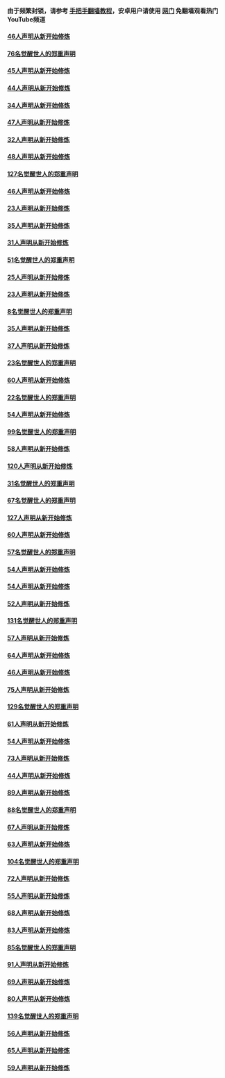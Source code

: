 #### 由于频繁封锁，请参考 [手把手翻墙教程](https://github.com/gfw-breaker/guides/wiki/)，安卓用户请使用 [网门](https://github.com/gfw-breaker/nogfw/blob/master/dl.md?t=03012200) 免翻墙观看热门YouTube频道 

#### [46人声明从新开始修炼](../pages/91/421454.md?t=03012200) 

#### [76名觉醒世人的郑重声明](../pages/91/421453.md?t=03012200) 

#### [45人声明从新开始修炼](../pages/91/421452.md?t=03012200) 

#### [44人声明从新开始修炼](../pages/91/421422.md?t=03012200) 

#### [34人声明从新开始修炼](../pages/91/421322.md?t=03012200) 

#### [47人声明从新开始修炼](../pages/91/421264.md?t=03012200) 

#### [32人声明从新开始修炼](../pages/91/421225.md?t=03012200) 

#### [48人声明从新开始修炼](../pages/91/421202.md?t=03012200) 

#### [127名觉醒世人的郑重声明](../pages/91/421224.md?t=03012200) 

#### [46人声明从新开始修炼](../pages/91/421203.md?t=03012200) 

#### [23人声明从新开始修炼](../pages/91/421138.md?t=03012200) 

#### [35人声明从新开始修炼](../pages/91/421122.md?t=03012200) 

#### [31人声明从新开始修炼](../pages/91/421081.md?t=03012200) 

#### [51名觉醒世人的郑重声明](../pages/91/421080.md?t=03012200) 

#### [25人声明从新开始修炼](../pages/91/421020.md?t=03012200) 

#### [23人声明从新开始修炼](../pages/91/420884.md?t=03012200) 

#### [8名觉醒世人的郑重声明](../pages/91/420883.md?t=03012200) 

#### [35人声明从新开始修炼](../pages/91/420809.md?t=03012200) 

#### [37人声明从新开始修炼](../pages/91/420766.md?t=03012200) 

#### [23名觉醒世人的郑重声明](../pages/91/420765.md?t=03012200) 

#### [60人声明从新开始修炼](../pages/91/420727.md?t=03012200) 

#### [22名觉醒世人的郑重声明](../pages/91/420726.md?t=03012200) 

#### [54人声明从新开始修炼](../pages/91/420529.md?t=03012200) 

#### [99名觉醒世人的郑重声明](../pages/91/420528.md?t=03012200) 

#### [58人声明从新开始修炼](../pages/91/420198.md?t=03012200) 

#### [120人声明从新开始修炼](../pages/91/420141.md?t=03012200) 

#### [31名觉醒世人的郑重声明](../pages/91/420197.md?t=03012200) 

#### [67名觉醒世人的郑重声明](../pages/91/420140.md?t=03012200) 

#### [127人声明从新开始修炼](../pages/91/420082.md?t=03012200) 

#### [60人声明从新开始修炼](../pages/91/420081.md?t=03012200) 

#### [57名觉醒世人的郑重声明](../pages/91/420080.md?t=03012200) 

#### [54人声明从新开始修炼](../pages/91/419533.md?t=03012200) 

#### [54人声明从新开始修炼](../pages/91/419532.md?t=03012200) 

#### [52人声明从新开始修炼](../pages/91/419531.md?t=03012200) 

#### [131名觉醒世人的郑重声明](../pages/91/419530.md?t=03012200) 

#### [57人声明从新开始修炼](../pages/91/419430.md?t=03012200) 

#### [64人声明从新开始修炼](../pages/91/419429.md?t=03012200) 

#### [46人声明从新开始修炼](../pages/91/419428.md?t=03012200) 

#### [75人声明从新开始修炼](../pages/91/419427.md?t=03012200) 

#### [129名觉醒世人的郑重声明](../pages/91/419426.md?t=03012200) 

#### [61人声明从新开始修炼](../pages/91/419198.md?t=03012200) 

#### [54人声明从新开始修炼](../pages/91/419197.md?t=03012200) 

#### [73人声明从新开始修炼](../pages/91/419196.md?t=03012200) 

#### [44人声明从新开始修炼](../pages/91/419075.md?t=03012200) 

#### [89人声明从新开始修炼](../pages/91/419074.md?t=03012200) 

#### [88名觉醒世人的郑重声明](../pages/91/419195.md?t=03012200) 

#### [67人声明从新开始修炼](../pages/91/419073.md?t=03012200) 

#### [63人声明从新开始修炼](../pages/91/419072.md?t=03012200) 

#### [104名觉醒世人的郑重声明](../pages/91/419071.md?t=03012200) 

#### [72人声明从新开始修炼](../pages/91/418902.md?t=03012200) 

#### [55人声明从新开始修炼](../pages/91/418901.md?t=03012200) 

#### [68人声明从新开始修炼](../pages/91/418900.md?t=03012200) 

#### [83人声明从新开始修炼](../pages/91/418757.md?t=03012200) 

#### [85名觉醒世人的郑重声明](../pages/91/418899.md?t=03012200) 

#### [91人声明从新开始修炼](../pages/91/418756.md?t=03012200) 

#### [69人声明从新开始修炼](../pages/91/418755.md?t=03012200) 

#### [80人声明从新开始修炼](../pages/91/418754.md?t=03012200) 

#### [139名觉醒世人的郑重声明](../pages/91/418753.md?t=03012200) 

#### [56人声明从新开始修炼](../pages/91/418594.md?t=03012200) 

#### [65人声明从新开始修炼](../pages/91/418593.md?t=03012200) 

#### [59人声明从新开始修炼](../pages/91/418592.md?t=03012200) 

